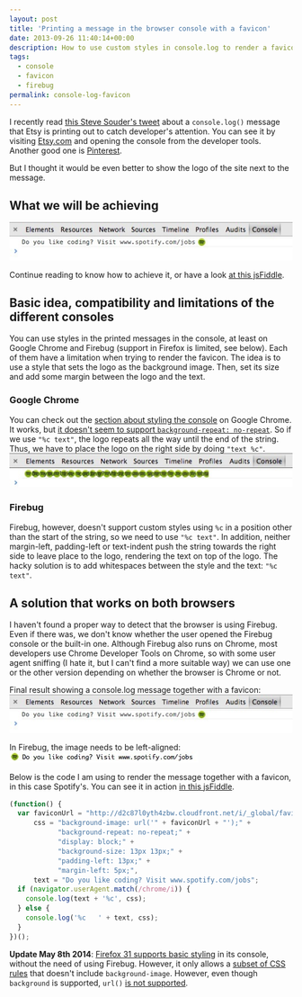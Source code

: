 ```yaml
---
layout: post
title: 'Printing a message in the browser console with a favicon'
date: 2013-09-26 11:40:14+00:00
description: How to use custom styles in console.log to render a favicon with some text in the developer tools console.
tags:
  - console
  - favicon
  - firebug
permalink: console-log-favicon
---
```


I recently read [this Steve Souder's tweet](https://twitter.com/souders/status/378587712543944704/photo/1) about a `console.log()` message that Etsy is printing out to catch developer's attention. You can see it by visiting [Etsy.com](http://www.etsy.com) and opening the console from the developer tools. Another good one is [Pinterest](https://twitter.com/rosariomgomez/status/466254762367655936).

But I thought it would be even better to show the logo of the site next to the message.

<!-- more -->
## What we will be achieving
![Final result showing a console.log message together with a favicon](/assets/images/posts/console-log-favicon-final.jpg)

Continue reading to know how to achieve it, or have a look [at this jsFiddle](http://jsfiddle.net/J3yZP/).

## Basic idea, compatibility and limitations of the different consoles
You can use styles in the printed messages in the console, at least on Google Chrome and Firebug (support in Firefox is limited, see below). Each of them have a limitation when trying to render the favicon. The idea is to use a style that sets the logo as the background image. Then, set its size and add some margin between the logo and the text.

### Google Chrome
You can check out the [section about styling the console](https://developers.google.com/chrome-developer-tools/docs/console#styling_console_output_with_css) on Google Chrome. It works, but [it doesn't seem to support `background-repeat: no-repeat`](https://plus.google.com/+AddyOsmani/posts/TanDFKEN9Kn#z12wstwg0wr5g1xoy04cepzz1lamdxbqjjg#1365803568707861). So if we use `"%c text"`, the logo repeats all the way until the end of the string. Thus, we have to place the logo on the right side by doing `"text %c"`.
![Chrome doesn't interpret "background-repeat: no-repeat"](/assets/images/posts/console-log-favicon-repeat-chrome.jpg)

### Firebug
Firebug, however, doesn't support custom styles using `%c` in a position other than the start of the string, so we need to use `"%c text"`. In addition, neither margin-left, padding-left or text-indent push the string towards the right side to leave place to the logo, rendering the text on top of the logo. The hacky solution is to add whitespaces between the style and the text: `"%c   text"`.

## A solution that works on both browsers
I haven't found a proper way to detect that the browser is using Firebug. Even if there was, we don't know whether the user opened the Firebug console or the built-in one. Although Firebug also runs on Chrome, most developers use Chrome Developer Tools on Chrome, so with some user agent sniffing (I hate it, but I can't find a more suitable way) we can use one or the other version depending on whether the browser is Chrome or not.

Final result showing a console.log message together with a favicon:
![Final result showing a console.log message together with a favicon](/assets/images/posts/console-log-favicon-final.jpg)

In Firebug, the image needs to be left-aligned:
![In Firebug, the image needs to be left-aligned](/assets/images/posts/console-log-favicon-firebug.jpg)

Below is the code I am using to render the message together with a favicon, in this case Spotify's. You can see it in action [in this jsFiddle](http://jsfiddle.net/J3yZP/).

```js
(function() {
  var faviconUrl = "http://d2c87l0yth4zbw.cloudfront.net/i/_global/favicon.png",
      css = "background-image: url('" + faviconUrl + "');" +
            "background-repeat: no-repeat;" +
            "display: block;" +
            "background-size: 13px 13px;" +
            "padding-left: 13px;" +
            "margin-left: 5px;",
      text = "Do you like coding? Visit www.spotify.com/jobs";
  if (navigator.userAgent.match(/chrome/i)) {
    console.log(text + '%c', css);
  } else {
    console.log('%c   ' + text, css);
  }
})();
```

**Update May 8th 2014**: [Firefox 31 supports basic styling](https://developer.mozilla.org/en/docs/Tools/Web_Console#Styling_messages) in its console, without the need of using Firebug. However, it only allows a [subset of CSS rules](https://bugzilla.mozilla.org/attachment.cgi?id=8404667&action=diff#a/browser/devtools/webconsole/console-output.js_sec2) that doesn't include `background-image`. However, even though `background` is supported, `url()` [is not supported](https://bugzilla.mozilla.org/attachment.cgi?id=8404667&action=diff#a/browser/devtools/webconsole/test/browser_webconsole_console_custom_styles.js_sec1).
